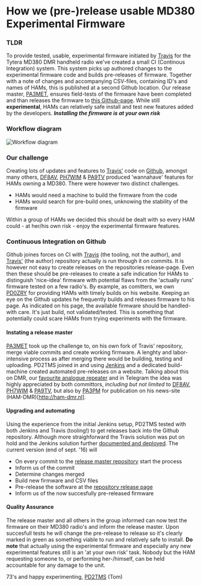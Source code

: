 How we (pre-)release usable MD380 Experimental Firmware
====

### TLDR
To provide tested, usable, experimental firmware initiated by [Travis](https://www.qrz.com/db/KK4VCZ) for the Tytera MD380 DMR handheld radio we've created a small CI (Continous Integration) system. This system picks up authored changes to the experimental firmware code and builds pre-releases of firmware. Together with a note of changes and accompanying CSV-files, containing ID's and names of HAMs, this is published at a second Github location.
Our release master, [PA3MET](https://www.qrz.com/db/PA3MET), ensures field-tests of the firmware have been completed and than releases the firmware to [this Github-page](https://github.com/roelandjansen/md380tools/releases/latest). While still **experimental**, HAMs can relatively safe install and test new features added by the developers. ***Installing the firmware is at your own risk***

### Workflow diagram

![Workflow diagram](JenkinsBuilder.png)

### Our challenge
Creating lots of updates and features to [Travis'](https://www.qrz.com/db/KK4VCZ) code on [Github](https://github.com/travisgoodspeed/md380tools), amongst many others, [DF8AV](https://www.qrz.com/db/DF8AV), [PH7WIM](https://www.qrz.com/db/PH7WIM) & [PA9TV](https://www.qrz.com/db/PA9TV) produced 'wannahave' features for HAMs owning a MD380. There were however two distinct challenges. 

  * HAMs would need a machine to build the firmware from the code
  * HAMs would search for pre-build ones, unknowing the stability of the firmware
 
Within a group of HAMs we decided this should be dealt with so every HAM could - at her/his own risk - enjoy the experimental firmware features.

### Continuous Integration on Github
Github joines forces on CI with [Travis](http://travis-ci.org) (the tooling, not the author), and [Travis'](https://www.qrz.com/db/KK4VCZ) (the author) repository actually is run through it on commits. It is however not easy to create releases on the repositories release-page. Even then these should be pre-releases to create a safe indication for HAMs to distinguish 'nice-idea' firmware with potential flaws from the 'actually runs' firmware tested on a few radio's.
By example, as comitters, we own [PD0ZRY](https://www.qrz.com/db/PD0ZRY) for providing HAMs with timely builds on his website. Keeping an eye on the Github updates he frequently builds and releases firmware to his page. As indicated on his page, the available firmware should be handled-with care. It's just build, not validated/tested. This is something that potentially could scare HAMs from trying experiments with the firmware.

#### Instating a release master
[PA3MET](https://www.qrz.com/db/PA3MET) took up the challenge to, on his own fork of Travis' repository, merge viable commits and create working firmware. A lenghty and labor-intensive process as after merging there would be building, testing and uploading. PD2TMS joined in and using [Jenkins](https://jenkins-ci.org) and a dedicated build-machine created automated pre-releases on a website. Talking about this on DMR, our [favourite analogue repeater](http://www.pi2nos.nl) and in Telegram the idea was highly appreciated by both committors, *including but not limited* to [DF8AV](https://www.qrz.com/db/DF8AV), [PH7WIM](https://www.qrz.com/db/PH7WIM) & [PA9TV](https://www.qrz.com/db/PA9TV), but also by [PA3PM](https://www.qrz.com/db/PA3PM) for publication on his news-site (HAM-DMR)[http://ham-dmr.nl].

#### Upgrading and automating
Using the experience from the initial Jenkins setup, PD2TMS tested with both Jenkins and Travis (tooling!) to get releases back into the Github repository. Although more straighforward the Travis solution was put on hold and the Jenkins solution further [documented and deployed](JenkinsBuilder.md). The current version (end of sept. '16) will 

  * On every commit to the [release master repository](https://github.com/roelandjansen/md380tools) start the process
  * Inform us of the commit
  * Determine changes merged
  * Build new firmware and CSV files
  * Pre-release the software at the [repository release page](https://github.com/roelandjansen/md380tools/releases)
  * Inform us of the now succesfully pre-released firmware
 
#### Quality Assurance
The release master and all others in the group informed can now test the firmware on their MD380 radio's and inform the release master. Upon succesfull tests he will change the pre-release to release so it's clearly marked in green as something viable to run and relatively safe to install. **Do note** that actually using the experimental firmware and especially any new experimental features still is an 'at your own risk' task. Nobody but the HAM requesting someone to, or performing her-/himself, can be held accountable for any damage to the unit.

73's and happy experimenting, [PD2TMS](https://www.qrz.com/db/PD2TMS) (Tom)
